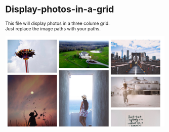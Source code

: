 # Display-photos-in-a-grid

This file will display photos in a three colume grid. 
<br>
Just replace the image paths with your paths.

<img src='images/screenshot.jpg'>
